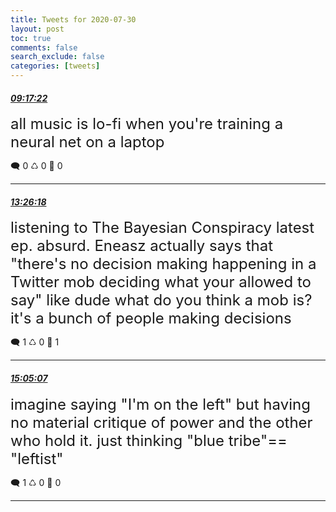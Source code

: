 ```yaml
---
title: Tweets for 2020-07-30
layout: post
toc: true
comments: false
search_exclude: false
categories: [tweets]
---
```



#### <a href = "https://twitter.com/deepfates/status/1288856214659530752">*09:17:22*</a>

<font size="5">all music is lo-fi when you're training a neural net on a laptop</font>



🗨️ 0 ♺ 0 🤍  0   

---
    
#### <a href = "https://twitter.com/deepfates/status/1288918864147836928">*13:26:18*</a>

<font size="5">listening to The Bayesian Conspiracy latest ep. absurd.   Eneasz actually says that "there's no decision making happening in a Twitter mob deciding what your allowed to say"  like dude what do you think a mob is? it's a bunch of people making decisions</font>



🗨️ 1 ♺ 0 🤍  1   

---
    
#### <a href = "https://twitter.com/deepfates/status/1288943730787905536">*15:05:07*</a>

<font size="5">imagine saying "I'm on the left" but having no material critique of power and the other who hold it. just thinking "blue tribe"== "leftist"</font>



🗨️ 1 ♺ 0 🤍  0   

---
    
            
